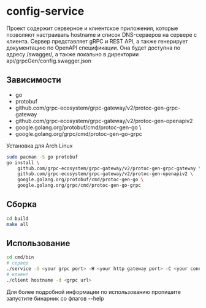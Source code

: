 # config-service

Проект содержит серверное и клиентское приложения, которые позволяют настраивать hostname и список DNS-серверов на сервере с клиента. Сервер представляет gRPC и REST API, а также генерирует документацию по OpenAPI
спецификации. Она будет доступна по адресу <your url>/swagger/, а также локально в директории api/grpcGen/config.swagger.json

## Зависимости
- go
- protobuf
- github.com/grpc-ecosystem/grpc-gateway/v2/protoc-gen-grpc-gateway
- github.com/grpc-ecosystem/grpc-gateway/v2/protoc-gen-openapiv2
- google.golang.org/protobuf/cmd/protoc-gen-go \
- google.golang.org/grpc/cmd/protoc-gen-go-grpc

Установка для Arch Linux
```bash
sudo pacman -S go protobuf
go install \
    github.com/grpc-ecosystem/grpc-gateway/v2/protoc-gen-grpc-gateway \
    github.com/grpc-ecosystem/grpc-gateway/v2/protoc-gen-openapiv2 \
    google.golang.org/protobuf/cmd/protoc-gen-go \
    google.golang.org/grpc/cmd/protoc-gen-go-grpc
```
  
## Сборка

```bash
cd build
make all
```

## Использование
```bash
cd cmd/bin
# сервер
./service -G <your grpc port> -H <your http gateway port> -C <your connection name in networkmanager>
# клиент
./client hostname -d <grpc url>
```
Для более подробной информации по использованию пропишите запустите бинарник со флагов --help
